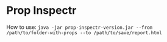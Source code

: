 # Prop Inspectr

How to use:
```java -jar prop-inspectr-version.jar --from /path/to/folder-with-props --to /path/to/save/report.html```